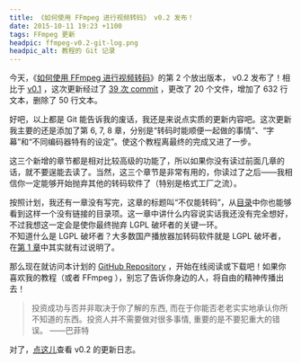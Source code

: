 ```yaml
---
title: 《如何使用 FFmpeg 进行视频转码》 v0.2 发布！
date: 2015-10-11 19:23 +1100
tags: FFmpeg 更新
headpic: ffmpeg-v0.2-git-log.png
headpic_alt: 教程的 Git 记录
---
```


今天，《[如何使用 FFmpeg 进行视频转码][repo]》的第 2 个放出版本， v0.2 发布了！相比于 [v0.1][] ，这次更新经过了 [39 次 commit][compare] ，更改了 20 个文件，增加了 632 行文本，删除了 50 行文本。

<!--more-->

好吧，以上都是 Git 能告诉我的废话，我还是来说点实质的更新内容吧。这次更新我主要的还是添加了第 6, 7, 8 章，分别是“转码时能顺便一起做的事情”、“字幕”和“不同编码器特有的设定”。使这个教程离最终的完成又进了一步。

这三个新增的章节都是相对比较高级的功能了，所以如果你没有读过前面几章的话，就不要逞能去读了。当然，这三个章节是非常有用的，你读过了之后——我相信你一定能够开始抛弃其他的转码软件了（特别是格式工厂之流）。

按照计划，我还有一章没有写完，这章的标题叫“不仅能转码”，从[目录][toc]中你也能够看到这样一个没有链接的目录项。这一章中讲什么内容说实话我还没有完全想好，不过我想这一定会是使你最终抛弃 LGPL 破坏者的关键一环。  
不知道什么是 LGPL 破坏者？大多数国产播放器加转码软件就是 LGPL 破坏者，在[第 1 章][chapter 1]中其实就有过说明了。

那么现在就访问本计划的 [GitHub Repository][repo] ，开始在线阅读或下载吧！如果你喜欢我的教程（或者 FFmpeg ），别忘了告诉你身边的人，将自由的精神传播出去！

>	投资成功与否并非取决于你了解的东西, 而在于你能否老老实实地承认你所不知道的东西。投资人并不需要做对很多事情, 重要的是不要犯重大的错误。    ——巴菲特

对了，[点这儿][release notes]查看 v0.2 的更新日志。

[repo]: https://github.com/FiveYellowMice/how-to-convert-videos-with-ffmpeg-zh
[v0.1]: https://fiveyellowmice.github.io/posts/2015/09/how-ffmpeg-convert-release-0-1.html
[compare]: https://github.com/FiveYellowMice/how-to-convert-videos-with-ffmpeg-zh/compare/v0.1...v0.2
[toc]: https://github.com/FiveYellowMice/how-to-convert-videos-with-ffmpeg-zh/blob/master/index.md
[chapter 1]: https://github.com/FiveYellowMice/how-to-convert-videos-with-ffmpeg-zh/blob/master/01-write-in-front.md
[release notes]: https://github.com/FiveYellowMice/how-to-convert-videos-with-ffmpeg-zh/releases/tag/v0.2
